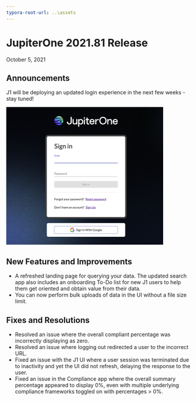 ```yaml
---
typora-root-url: ..\assets
---
```


# JupiterOne 2021.81 Release

October 5, 2021

## Announcements

J1 will be deploying an updated login experience in the next few weeks - stay tuned!

![](../assets/new_login_screen.png)

## New Features and Improvements

- A refreshed landing page for querying your data. The updated search app also 
  includes an onboarding To-Do list for new J1 users to help them get oriented and obtain 
  value from their data.
- You can now perform bulk uploads of data in the UI without a file size limit.


## Fixes and Resolutions

- Resolved an issue where the overall compliant percentage was incorrectly 
  displaying as zero.
- Resolved an issue where logging out redirected a user to the incorrect URL.
- Fixed an issue with the J1 UI where a user session was terminated due 
  to inactivity and yet the UI did not refresh, delaying the response to the user.
- Fixed an issue in the Compliance app where the overall summary percentage 
  appeared to display 0%, even with multiple underlying compliance 
  frameworks toggled on with percentages > 0%.

